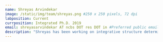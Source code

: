 ```yaml
---
name: Shreyas Arvindekar
image: /static/img/team/shreyas.png #250 x 250 pixels, 72 dpi
labposition: Current
currposition: Integrated Ph.D. 2019
email: shreyasarvindekar AT ncbs DOT res DOT in #Preferred public email address
description: "Shreyas has been working on integrative structure determination of chromatin remodeling assemblies. He is also performing cryo-electron microscopy to deduce the structure of  assemblies involved in cytokinesis. Above all he is motivated to get a coffee machine."
---
```

